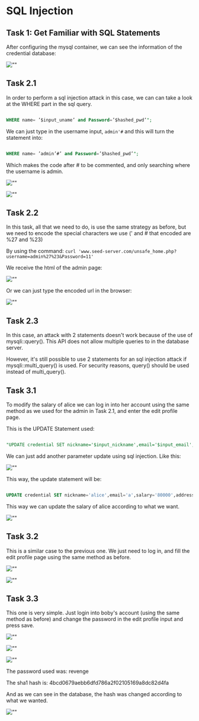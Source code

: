 
# SQL Injection

## Task 1: Get Familiar with SQL Statements

After configuring the mysql container, we can see the information of the credential database:

![""](task1.png)

## Task 2.1

In order to perform a sql injection attack in this case, we can can take a look at the WHERE part in the sql query.

```SQL

WHERE name= ’$input_uname’ and Password=’$hashed_pwd’";

```

We can just type in the username input, `admin'#` and this will turn the statement into:


```SQL

WHERE name= ’admin’#’ and Password=’$hashed_pwd’";

```

Which makes the code after # to be commented, and only searching where the username is admin.

![""](task2_1a.png)

![""](task2_1b.png)


## Task 2.2

In this task, all that we need to do, is use the same strategy as before, but we need to encode the special characters we use (' and # that encoded are %27 and %23)

By using the command: `curl 'www.seed-server.com/unsafe_home.php?username=admin%27%23&Password=11'`

We receive the html of the admin page:

![""](task2_2a.png)

Or we can just type the encoded url in the browser:

![""](task2_2b.png)


## Task 2.3

In this case, an attack with 2 statements doesn't work because of the use of mysqli::query().
This API does not allow multiple queries to in the database server.

However, it's still possible to use 2 statements for an sql injection attack if mysqli::multi_query() is used. For security reasons, query() should be used instead of multi_query(). 


## Task 3.1

To modify the salary of alice we can log in into her account using the same method as we used for the admin in Task 2.1, and enter the edit profile page.

This is the UPDATE Statement used:

```SQL

"UPDATE credential SET nickname='$input_nickname',email='$input_email',address='$input_address',PhoneNumber='$input_phonenumber' where ID=$id;";

```

We can just add another parameter update using sql injection. Like this:

![""](task3_1a.png)

This way, the update statement will be:
```SQL

UPDATE credential SET nickname='alice',email='a',salary='80000',address='',PhoneNumber='' where ID=$id;

```

This way we can update the salary of alice according to what we want.

![""](task3_1b.png)

## Task 3.2  

This is a similar case to the previous one.
We just need to log in, and fill the edit profile page using the same method as before.


![""](task3_2a.png)

![""](task3_2b.png)


## Task 3.3

This one is very simple. Just login into boby's account (using the same method as before)
and change the password in the edit profile input and press save.


![""](task3_3a.png)

![""](task3_3b.png)

![""](task3_3c.png)

The password used was: revenge

The sha1 hash is: 4bcd0679aebb6dfd786a2f02105169a8dc82d4fa

And as we can see in the database, the hash was changed according to what we wanted.

![""](task3_3d.png)

















